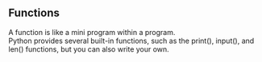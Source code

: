 ## Functions
A function is like a mini program within a program.  
Python provides several built-in functions, such as the print(), input(), and len() functions, but you can also write your own.
